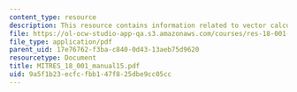 ```yaml
---
content_type: resource
description: This resource contains information related to vector calculus.
file: https://ol-ocw-studio-app-qa.s3.amazonaws.com/courses/res-18-001-calculus-online-textbook-spring-2005/9a5f1b23ecfcfbb147f825dbe9cc05cc_MITRES_18_001_manual15.pdf
file_type: application/pdf
parent_uid: 17e76762-f3ba-c840-0d43-13aeb75d9620
resourcetype: Document
title: MITRES_18_001_manual15.pdf
uid: 9a5f1b23-ecfc-fbb1-47f8-25dbe9cc05cc
---
```


